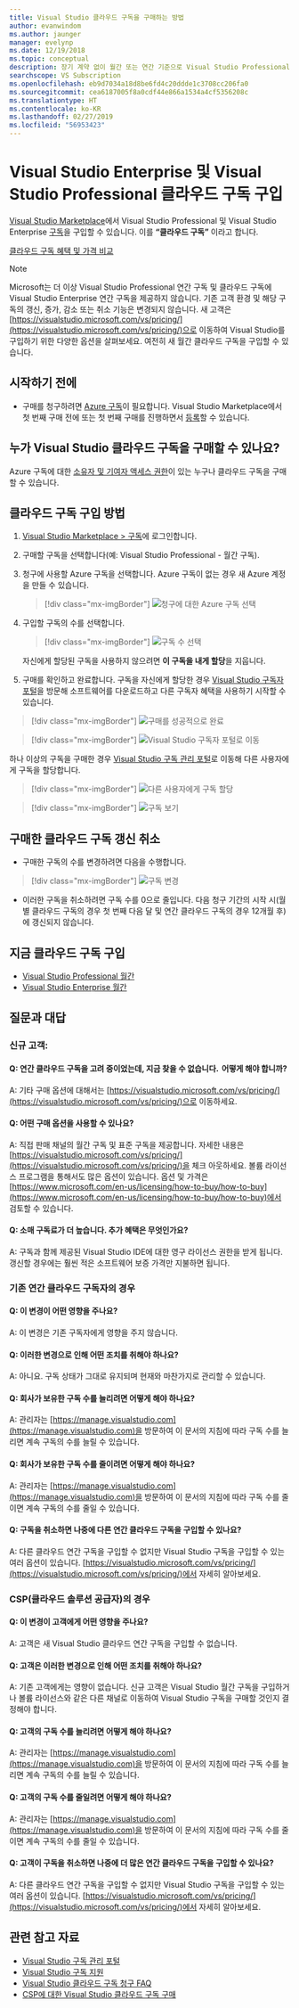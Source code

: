 ```yaml
---
title: Visual Studio 클라우드 구독을 구매하는 방법
author: evanwindom
ms.author: jaunger
manager: evelynp
ms.date: 12/19/2018
ms.topic: conceptual
description: 장기 계약 없이 월간 또는 연간 기준으로 Visual Studio Professional 또는 Visual Studio Enterprise를 임대합니다.
searchscope: VS Subscription
ms.openlocfilehash: eb9d7034a18d8be6fd4c20ddde1c3708cc206fa0
ms.sourcegitcommit: cea6187005f8a0cdf44e866a1534a4cf5356208c
ms.translationtype: HT
ms.contentlocale: ko-KR
ms.lasthandoff: 02/27/2019
ms.locfileid: "56953423"
---
```

# <a name="buy-visual-studio-professional-and-visual-studio-enterprise-cloud-subscriptions"></a>Visual Studio Enterprise 및 Visual Studio Professional 클라우드 구독 구입


[Visual Studio Marketplace](https://marketplace.visualstudio.com)에서 Visual Studio Professional 및 Visual Studio Enterprise [구독](https://visualstudio.microsoft.com/subscriptions/)을 구입할 수 있습니다. 이를 **“클라우드 구독”** 이라고 합니다.

[클라우드 구독 혜택 및 가격 비교](https://visualstudio.microsoft.com/vs/pricing/)

> [!NOTE]
> Microsoft는 더 이상 Visual Studio Professional 연간 구독 및 클라우드 구독에 Visual Studio Enterprise 연간 구독을 제공하지 않습니다. 기존 고객 환경 및 해당 구독의 갱신, 증가, 감소 또는 취소 기능은 변경되지 않습니다. 새 고객은 [https://visualstudio.microsoft.com/vs/pricing/](https://visualstudio.microsoft.com/vs/pricing/)으로 이동하여 Visual Studio를 구입하기 위한 다양한 옵션을 살펴보세요. 여전히 새 월간 클라우드 구독을 구입할 수 있습니다.

## <a name="before-you-start"></a>시작하기 전에

* 구매를 청구하려면 [Azure 구독](https://azure.microsoft.com/pricing/purchase-options/)이 필요합니다. Visual Studio Marketplace에서 첫 번째 구매 전에 또는 첫 번째 구매를 진행하면서 [등록](https://portal.azure.com)할 수 있습니다.

## <a name="who-can-buy-visual-studio-cloud-subscriptions"></a>누가 Visual Studio 클라우드 구독을 구매할 수 있나요?
Azure 구독에 대한 [소유자 및 기여자 액세스 권한](https://na01.safelinks.protection.outlook.com/?url=https%3A%2F%2Fdocs.microsoft.com%2Fen-us%2Fvsts%2Forganizations%2Fbilling%2Fadd-backup-billing-managers%3Fview%3Dvsts%2520%2520sa&data=02%7C01%7C%7Cb9e717e8abff47b0cd7e08d618edd860%7C72f988bf86f141af91ab2d7cd011db47%7C1%7C0%7C636723807145220358&sdata=aIaamEXHhx94KCYVY%2FFibqFzNBEqKPntpql867xAMgU%3D&reserved=0)이 있는 누구나 클라우드 구독을 구매할 수 있습니다.

## <a name="how-to-buy-cloud-subscriptions"></a>클라우드 구독 구입 방법

1. [Visual Studio Marketplace > 구독](https://marketplace.visualstudio.com/subscriptions)에 로그인합니다.

2. 구매할 구독을 선택합니다(예: Visual Studio Professional - 월간 구독).

3. 청구에 사용할 Azure 구독을 선택합니다. Azure 구독이 없는 경우 새 Azure 계정을 만들 수 있습니다.
    > [!div class="mx-imgBorder"]
    > ![청구에 대한 Azure 구독 선택](_img/buy-vs-subscriptions/buy-vs-sub-Azure-sub.png)

4. 구입할 구독의 수를 선택합니다.
    > [!div class="mx-imgBorder"]
    > ![구독 수 선택](_img/buy-vs-subscriptions/buy-vs-sub-users.png)

    자신에게 할당된 구독을 사용하지 않으려면 **이 구독을 내게 할당**을 지웁니다.

5. 구매를 확인하고 완료합니다. 구독을 자신에게 할당한 경우 [Visual Studio 구독자 포털](https://my.visualstudio.com)을 방문해 소프트웨어를 다운로드하고 다른 구독자 혜택을 사용하기 시작할 수 있습니다.

> [!div class="mx-imgBorder"]
> ![구매를 성공적으로 완료](_img/buy-vs-subscriptions/buy-vs-sub-success.png)

> [!div class="mx-imgBorder"]
> ![Visual Studio 구독자 포털로 이동](_img/buy-vs-subscriptions/view-subscription-benefits-subscriptions-portal.png)

하나 이상의 구독을 구매한 경우 [Visual Studio 구독 관리 포털](https://manage.visualstudio.com)로 이동해 다른 사용자에게 구독을 할당합니다.

> [!div class="mx-imgBorder"]
> ![다른 사용자에게 구독 할당](_img/buy-vs-subscriptions/buy-vs-sub-success-many.png)

> [!div class="mx-imgBorder"]
> ![구독 보기](_img/buy-vs-subscriptions/assign-subscriptions.png)

## <a name="manage-subscriptions"></a>구매한 클라우드 구독 갱신 취소

*   구매한 구독의 수를 변경하려면 다음을 수행합니다.

> [!div class="mx-imgBorder"]
> ![구독 변경](_img/buy-vs-subscriptions/manage-subscriptions.png)

*   이러한 구독을 취소하려면 구독 수를 0으로 줄입니다. 다음 청구 기간의 시작 시(월별 클라우드 구독의 경우 첫 번째 다음 달 및 연간 클라우드 구독의 경우 12개월 후)에 갱신되지 않습니다.

## <a name="buy-cloud-subscriptions-now"></a>지금 클라우드 구독 구입

* [Visual Studio Professional 월간](https://marketplace.visualstudio.com/items?itemName=ms.vs-professional-monthly)
* [Visual Studio Enterprise 월간](https://marketplace.visualstudio.com/items?itemName=ms.vs-enterprise-monthly)

## <a name="frequently-asked-questions"></a>질문과 대답

### <a name="for-new-customers"></a>신규 고객:
#### <a name="q--i-was-considering-the-annual-cloud-subscription-and-now-i-cant-find-it-what-should-i-do"></a>Q:  연간 클라우드 구독을 고려 중이었는데, 지금 찾을 수 없습니다.  어떻게 해야 합니까?
A: 기타 구매 옵션에 대해서는 [https://visualstudio.microsoft.com/vs/pricing/](https://visualstudio.microsoft.com/vs/pricing/)으로 이동하세요.

#### <a name="q-what-purchasing-options-are-available-to-me"></a>Q: 어떤 구매 옵션을 사용할 수 있나요?
A:  직접 판매 채널의 월간 구독 및 표준 구독을 제공합니다. 자세한 내용은 [https://visualstudio.microsoft.com/vs/pricing/](https://visualstudio.microsoft.com/vs/pricing/)을 체크 아웃하세요.
볼륨 라이선스 프로그램을 통해서도 많은 옵션이 있습니다. 옵션 및 가격은 [https://www.microsoft.com/en-us/licensing/how-to-buy/how-to-buy](https://www.microsoft.com/en-us/licensing/how-to-buy/how-to-buy)에서 검토할 수 있습니다.

#### <a name="q-the-price-for-a-retail-subscription-is-higher-what-additional-benefits-am-i-receiving"></a>Q: 소매 구독료가 더 높습니다. 추가 혜택은 무엇인가요?
A:  구독과 함께 제공된 Visual Studio IDE에 대한 영구 라이선스 권한을 받게 됩니다. 갱신할 경우에는 훨씬 적은 소프트웨어 보증 가격만 지불하면 됩니다.

### <a name="for-existing-annual-cloud-subscribers"></a>기존 연간 클라우드 구독자의 경우
#### <a name="q--how-will-this-change-impact-me"></a>Q:  이 변경이 어떤 영향을 주나요?
A:  이 변경은 기존 구독자에게 영향을 주지 않습니다.

#### <a name="q--do-i-need-to-do-anything-as-a-result-of-these-changes"></a>Q:  이러한 변경으로 인해 어떤 조치를 취해야 하나요?
A:  아니요.  구독 상태가 그대로 유지되며 현재와 마찬가지로 관리할 수 있습니다.

#### <a name="q-what-if-i-want-to-increase-the-number-of-subscriptions-my-company-owns"></a>Q: 회사가 보유한 구독 수를 늘리려면 어떻게 해야 하나요?
A:  관리자는 [https://manage.visualstudio.com](https://manage.visualstudio.com)을 방문하여 이 문서의 지침에 따라 구독 수를 늘리면 계속 구독의 수를 늘릴 수 있습니다.

#### <a name="q-what-if-i-want-to-decrease-the-number-of-subscriptions-my-company-owns"></a>Q: 회사가 보유한 구독 수를 줄이려면 어떻게 해야 하나요?
A:  관리자는 [https://manage.visualstudio.com](https://manage.visualstudio.com)을 방문하여 이 문서의 지침에 따라 구독 수를 줄이면 계속 구독의 수를 줄일 수 있습니다.

#### <a name="q-if-i-cancel-my-subscription-will-i-be-able-to-buy-another-annual-cloud-subscription-later"></a>Q: 구독을 취소하면 나중에 다른 연간 클라우드 구독을 구입할 수 있나요?
A:  다른 클라우드 연간 구독을 구입할 수 없지만 Visual Studio 구독을 구입할 수 있는 여러 옵션이 있습니다.  [https://visualstudio.microsoft.com/vs/pricing/](https://visualstudio.microsoft.com/vs/pricing/)에서 자세히 알아보세요.

### <a name="for-cloud-solution-providers-csp"></a>CSP(클라우드 솔루션 공급자)의 경우
#### <a name="q-how-will-this-change-impact-my-customers"></a>Q: 이 변경이 고객에게 어떤 영향을 주나요?
A:  고객은 새 Visual Studio 클라우드 연간 구독을 구입할 수 없습니다.

#### <a name="q-do-my-customers-need-to-do-anything-because-of-these-changes"></a>Q: 고객은 이러한 변경으로 인해 어떤 조치를 취해야 하나요?
A:  기존 고객에게는 영향이 없습니다. 신규 고객은 Visual Studio 월간 구독을 구입하거나 볼륨 라이선스와 같은 다른 채널로 이동하여 Visual Studio 구독을 구매할 것인지 결정해야 합니다.

#### <a name="q-what-if-i-want-to-increase-the-number-of-subscriptions-for-my-customers"></a>Q: 고객의 구독 수를 늘리려면 어떻게 해야 하나요?
A:  관리자는 [https://manage.visualstudio.com](https://manage.visualstudio.com)을 방문하여 이 문서의 지침에 따라 구독 수를 늘리면 계속 구독의 수를 늘릴 수 있습니다.

#### <a name="q-what-if-i-want-to-decrease-the-number-of-subscriptions-for-my-customers"></a>Q: 고객의 구독 수를 줄일려면 어떻게 해야 하나요?
A:  관리자는 [https://manage.visualstudio.com](https://manage.visualstudio.com)을 방문하여 이 문서의 지침에 따라 구독 수를 줄이면 계속 구독의 수를 줄일 수 있습니다.

#### <a name="q-if-my-customers-cancel-their-subscriptions-will-they-be-able-to-buy-more-annual-cloud-subscriptions-later"></a>Q: 고객이 구독을 취소하면 나중에 더 많은 연간 클라우드 구독을 구입할 수 있나요?
A:  다른 클라우드 연간 구독을 구입할 수 없지만 Visual Studio 구독을 구입할 수 있는 여러 옵션이 있습니다.  [https://visualstudio.microsoft.com/vs/pricing/](https://visualstudio.microsoft.com/vs/pricing/)에서 자세히 알아보세요.

## <a name="related-resources"></a>관련 참고 자료

* [Visual Studio 구독 관리 포털](https://manage.visualstudio.com/)
* [Visual Studio 구독 지원](https://visualstudio.microsoft.com/vs/support/)
* [Visual Studio 클라우드 구독 청구 FAQ](vscloud-billing-faq.md)
* [CSP에 대한 Visual Studio 클라우드 구독 구매](vscloud-csp.md)
